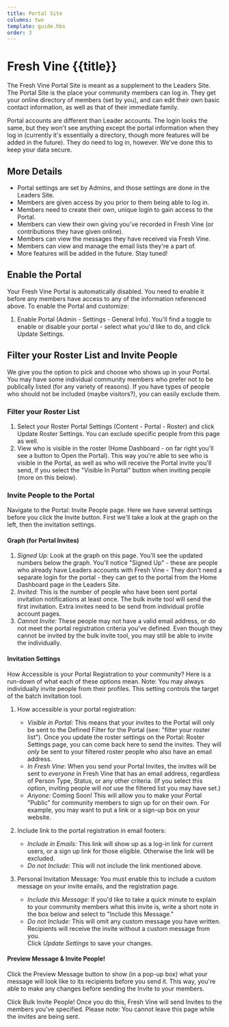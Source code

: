 ```yaml
---
title: Portal Site
columns: two
template: guide.hbs
order: 3
---
```


# Fresh Vine {{title}}

The Fresh Vine Portal Site is meant as a supplement to the Leaders Site. The Portal Site is the place your community members can log in. They get your online directory of members (set by you), and can edit their own basic contact information, as well as that of their immediate family.  

Portal accounts are different than Leader accounts. The login looks the same, but they won't see anything except the portal information when they log in (currently it's essentially a directory, though more features will be added in the future). They do need to log in, however. We've done this to keep your data secure.  

## More Details

*  Portal settings are set by Admins, and those settings are done in the Leaders Site.  
*  Members are given access by you prior to them being able to log in.  
*  Members need to create their own, unique login to gain access to the Portal.  
*  Members can view their own giving you've recorded in Fresh Vine (or contributions they have given online).  
*  Members can view the messages they have received via Fresh Vine.  
*  Members can view and manage the email lists they're a part of.  
*  More features will be added in the future. Stay tuned!   

## Enable the Portal  

Your Fresh Vine Portal is automatically disabled. You need to enable it before any members have access to any of the information referenced above. To enable the Portal and customize:

1.  Enable Portal (Admin - Settings - General Info). You'll find a toggle to enable or disable your portal - select what you'd like to do, and click Update Settings.  

## Filter your Roster List and Invite People  

We give you the option to pick and choose who shows up in your Portal. You may have some individual community members who prefer not to be publically listed (for any variety of reasons). If you have types of people who should not be included (maybe visitors?), you can easily exclude them.  

### Filter your Roster List  

1.  Select your Roster Portal Settings (Content - Portal - Roster) and click Update Roster Settings. You can exclude specific people from this page as well.  
1.  View who is visible in the roster (Home Dashboard - on far right you'll see a button to Open the Portal). This way you're able to see who is visible in the Portal, as well as who will receive the Portal invite you'll send, if you select the "Visible In Portal" button when inviting people (more on this below).  
 

### Invite People to the Portal  

Navigate to the Portal: Invite People page. Here we have several settings before you click the Invite button. First we'll take a look at the graph on the left, then the invitation settings. 

#### Graph (for Portal Invites)

1.  *Signed Up:* Look at the graph on this page. You'll see the updated numbers below the graph. You'll notice "Signed Up" - these are people who already have Leaders accounts with Fresh Vine - They don't need a separate login for the portal - they can get to the portal from the Home Dashboard page in the Leaders Site.  
1.  *Invited:* This is the number of people who have been sent portal invitation notifications at least once. The bulk invite tool will send the first invitation. Extra invites need to be send from individual profile account pages.  
1.  *Cannot Invite:* These people may not have a valid email address, or do not meet the portal registration criteria you've defined. Even though they cannot be invited by the bulk invite tool, you may still be able to invite the individually.

#### Invitation Settings  

How Accessible is your Portal Registration to your community? Here is a run-down of what each of these options mean. Note: You may always individually invite people from their profiles. This setting controls the target of the batch invitation tool.

1.  How accessible is your portal registration:  
    *  *Visible in Portal:* This means that your invites to the Portal will only be sent to the Defined Filter for the Portal (see: "filter your roster list"). Once you update the roster settings on the Portal: Roster Settings page, you can come back here to send the invites. They will *only* be sent to your filtered roster people who also have an email address.    
    *  *In Fresh Vine:* When you send your Portal Invites, the invites will be sent to *everyone* in Fresh Vine that has an email address, regardless of Person Type, Status, or any other criteria. (If you select this option, inviting people will *not* use the filtered list you may have set.)
    *  *Anyone:* Coming Soon! This will allow you to make your Portal "Public" for community members to sign up for on their own. For example, you may want to put a link or a sign-up box on your website.  
    
1.  Include link to the portal registration in email footers:  
    *  *Include in Emails:* This link will show up as a log-in link for current users, or a sign up link for those eligible. Otherwise the link will be excluded.  
    *  *Do not Include:* This will not include the link mentioned above.  
1.  Personal Invitation Message:  You must enable this to include a custom message on your invite emails, and the registration page.  

    *  *Include this Message:* If you'd like to take a quick minute to explain to your community members what this invite is, write a short note in the box below and select to "Include this Message."  
    *  *Do not Include:* This will omit any custom message you have written. Recipients will receive the invite without a custom message from you.      
Click *Update Settings* to save your changes.  

#### Preview Message & Invite People!  

Click the Preview Message button to show (in a pop-up box) what your message will look like to its recipients before you send it. This way, you're able to make any changes before sending the Invite to your members.   

Click Bulk Invite People! Once you do this, Fresh Vine will send Invites to the members you've specified. Please note: You cannot leave this page while the invites are being sent.  



